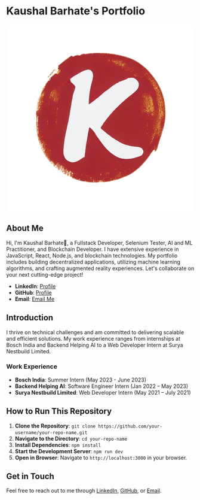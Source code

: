 # Kaushal Barhate's Portfolio

![Kaushal Barhate's Logo](public/logo.png)

## About Me

Hi, I'm Kaushal Barhate👋, a Fullstack Developer, Selenium Tester, AI and ML Practitioner, and Blockchain Developer. I have extensive experience in JavaScript, React, Node.js, and blockchain technologies. My portfolio includes building decentralized applications, utilizing machine learning algorithms, and crafting augmented reality experiences. Let's collaborate on your next cutting-edge project!

- **LinkedIn**: [Profile](https://www.linkedin.com/in/kaushalbarhate/)
- **GitHub**: [Profile](https://github.com/KaushalBarhate)
- **Email**: [Email Me](mailto:barhate.kaushal@gmail.com)

## Introduction

I thrive on technical challenges and am committed to delivering scalable and efficient solutions. My work experience ranges from internships at Bosch India and Backend Helping AI to a Web Developer Intern at Surya Nestbuild Limited.

### Work Experience

- **Bosch India**: Summer Intern (May 2023 - June 2023)
- **Backend Helping AI**: Software Engineer Intern (Jan 2022 – May 2023)
- **Surya Nestbuild Limited**: Web Developer Intern (May 2021 – July 2021)

## How to Run This Repository

1. **Clone the Repository**: `git clone https://github.com/your-username/your-repo-name.git`
2. **Navigate to the Directory**: `cd your-repo-name`
3. **Install Dependencies**: `npm install`
4. **Start the Development Server**: `npm run dev`
5. **Open in Browser**: Navigate to `http://localhost:3000` in your browser.

## Get in Touch

Feel free to reach out to me through [LinkedIn](https://www.linkedin.com/in/kaushalbarhate/), [GitHub](https://github.com/KaushalBarhate), or [Email](mailto:barhate.kaushal@gmail.com).

